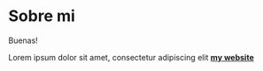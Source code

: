 # Sobre mi

Buenas!

Lorem ipsum dolor sit amet, consectetur adipiscing elit **[my website](https://community.emergentfutures.io/courses/5566525/content)**
